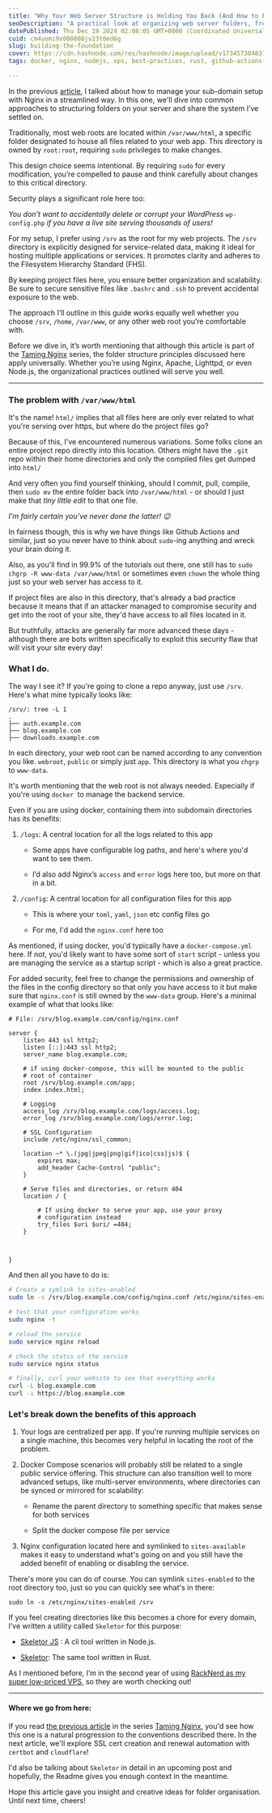 ```yaml
---
title: "Why Your Web Server Structure is Holding You Back (And How to Fix It)"
seoDescription: "A practical look at organizing web server folders, from `/srv` structures to centralizing logs and configs designed for scalability and security."
datePublished: Thu Dec 19 2024 02:08:05 GMT+0000 (Coordinated Universal Time)
cuid: cm4uomi9x000808jv23t0ed6g
slug: building-the-foundation
cover: https://cdn.hashnode.com/res/hashnode/image/upload/v1734573048379/0b5369da-7e26-4067-9b20-3994734d1418.webp
tags: docker, nginx, nodejs, vps, best-practices, rust, github-actions-1

---
```


In the previous [article](https://geekist.co/smarter-defaults-for-subdomains-and-ssl), I talked about how to manage your sub-domain setup with Nginx in a streamlined way. In this one, we'll dive into common approaches to structuring folders on your server and share the system I’ve settled on.

Traditionally, most web roots are located within `/var/www/html`, a specific folder designated to house all files related to your web app. This directory is owned by `root:root`, requiring `sudo` privileges to make changes.

This design choice seems intentional. By requiring `sudo` for every modification, you’re compelled to pause and think carefully about changes to this critical directory.

Security plays a significant role here too:

*You don’t want to accidentally delete or corrupt your WordPress* `wp-config.php` *if you have a live site serving thousands of users!*

For my setup, I prefer using `/srv` as the root for my web projects. The `/srv` directory is explicitly designed for service-related data, making it ideal for hosting multiple applications or services. It promotes clarity and adheres to the Filesystem Hierarchy Standard (FHS).

By keeping project files here, you ensure better organization and scalability. Be sure to secure sensitive files like `.bashrc` and `.ssh` to prevent accidental exposure to the web.

The approach I’ll outline in this guide works equally well whether you choose `/srv`, `/home`, `/var/www`, or any other web root you’re comfortable with.

Before we dive in, it’s worth mentioning that although this article is part of the [Taming Nginx](https://geekist.co/series/taming-nginx) series, the folder structure principles discussed here apply universally. Whether you’re using Nginx, Apache, Lighttpd, or even Node.js, the organizational practices outlined will serve you well.

---

### The problem with `/var/www/html`

It's the name! `html/` implies that all files here are only ever related to what you're serving over https, but where do the project files go?

Because of this, I've encountered numerous variations. Some folks clone an entire project repo directly into this location. Others might have the `.git` repo within their home directories and only the compiled files get dumped into `html/`

And very often you find yourself thinking, should I commit, pull, compile, then `sudo mv` the entire folder back into `/var/www/html` - or should I just make that *tiny little edit* to that one file.

*I'm fairly certain you've never done the latter! 😉*

In fairness though, this is why we have things like Github Actions and similar, just so you never have to think about `sudo`\-ing anything and wreck your brain doing it.

Also, as you'll find in 99.9% of the tutorials out there, one still has to `sudo chgrp -R www-data /var/www/html` or sometimes even `chown` the whole thing just so your web server has access to it.

If project files are also in this directory, that's already a bad practice because it means that if an attacker managed to compromise security and get into the root of your site, they'd have access to all files located in it.

But truthfully, attacks are generally far more advanced these days - although there are bots written specifically to exploit this security flaw that will visit your site every day!

### What I do.

The way I see it? If you're going to clone a repo anyway, just use `/srv`. Here's what mine typically looks like:

```plaintext
/srv/: tree -L 1
.
├── auth.example.com
├── blog.example.com
├── downloads.example.com
```

In each directory, your web root can be named according to any convention you like. `webroot`, `public` or simply just `app`. This directory is what you `chgrp` to `www-data`.

It's worth mentioning that the web root is not always needed. Especially if you're using `docker`  to manage the backend service.

Even if you are using docker, containing them into subdomain directories has its benefits:

1. `/logs`: A central location for all the logs related to this app
    
    * Some apps have configurable log paths, and here's where you'd want to see them.
        
    * I’d also add Nginx’s `access` and `error` logs here too, but more on that in a bit.
        
2. `/config`: A central location for all configuration files for this app
    
    * This is where your `toml`, `yaml`, `json` etc config files go
        
    * For me, I'd add the `nginx.conf` here too
        

As mentioned, if using docker, you'd typically have a `docker-compose.yml` here. If not, you'd likely want to have some sort of `start` script - unless you are managing the service as a startup script - which is also a great practice.

For added security, feel free to change the permissions and ownership of the files in the config directory so that only you have access to it but make sure that `nginx.conf` is still owned by the `www-data` group. Here's a minimal example of what that looks like:

```nginx
# File: /srv/blog.example.com/config/nginx.conf

server {
    listen 443 ssl http2;
    listen [::]:443 ssl http2;
    server_name blog.example.com;

    # if using docker-compose, this will be mounted to the public 
    # root of container
    root /srv/blog.example.com/app;
    index index.html;

    # Logging
    access_log /srv/blog.example.com/logs/access.log;
    error_log /srv/blog.example.com/logs/error.log;

    # SSL Configuration
    include /etc/nginx/ssl_common;

    location ~* \.(jpg|jpeg|png|gif|ico|css|js)$ {
        expires max;
        add_header Cache-Control "public";
    }

    # Serve files and directories, or return 404
    location / {

        # If using docker to serve your app, use your proxy
        # configuration instead
        try_files $uri $uri/ =404;
    }
    
    

}
```

And then all you have to do is:

```bash
# Create a symlink to sites-enabled
sudo ln -s /srv/blog.example.com/config/nginx.conf /etc/nginx/sites-enabled

# test that your configuration works
sudo nginx -t

# reload the service
sudo service nginx reload

# check the status of the service
sudo service nginx status

# finally, curl your website to see that everything works
curl -L blog.example.com
curl -i https://blog.example.com
```

### Let's break down the benefits of this approach

1. Your logs are centralized per app. If you're running multiple services on a single machine, this becomes very helpful in locating the root of the problem.
    
2. Docker Compose scenarios will probably still be related to a single public service offering. This structure can also transition well to more advanced setups, like multi-server environments, where directories can be synced or mirrored for scalability:
    
    * Rename the parent directory to something specific that makes sense for both services
        
    * Split the docker compose file per service
        
3. Nginx configuration located here and symlinked to `sites-available` makes it easy to understand what's going on and you still have the added benefit of enabling or disabling the service.
    

There's more you can do of course. You can symlink `sites-enabled` to the root directory too, just so you can quickly see what's in there:

`sudo ln -s /etc/nginx/sites-enabled /srv`

If you feel creating directories like this becomes a chore for every domain, I’ve written a utility called `Skeletor` for this purpose:

* [Skeletor JS](https://github.com/seriouslyjs/skeletor) : A cli tool written in Node.js.
    
* [Skeletor](https://github.com/jasonnathan/skeletor): The same tool written in Rust.
    

As I mentioned before, I’m in the second year of using [RackNerd as my super low-priced VPS](https://my.racknerd.com/aff.php?aff=13317), so they are worth checking out!

---

#### Where we go from here:

If you read [the previous article](https://geekist.co/smarter-defaults-for-subdomains-and-ssl) in the series [Taming Nginx](https://geekist.co/series/taming-nginx), you'd see how this one is a natural progression to the conventions described there. In the next article, we'll explore SSL cert creation and renewal automation with `certbot` and `cloudflare`!

I'd also be talking about `Skeletor` in detail in an upcoming post and hopefully, the Readme gives you enough context in the meantime.

Hope this article gave you insight and creative ideas for folder organisation. Until next time, cheers!